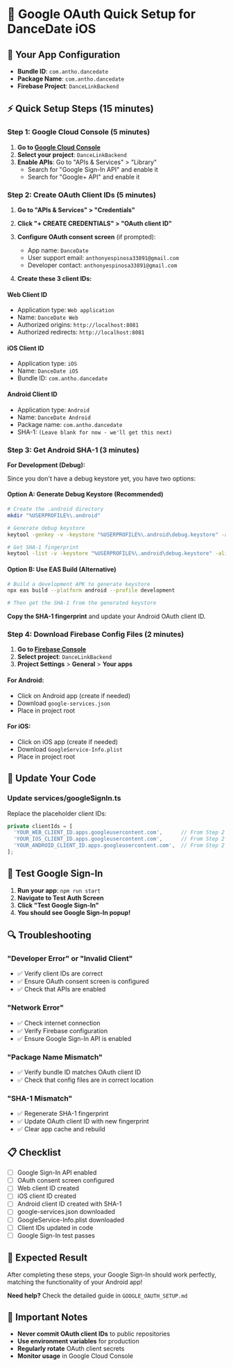 # 🚀 Google OAuth Quick Setup for DanceDate iOS

## 📱 **Your App Configuration**
- **Bundle ID**: `com.antho.dancedate`
- **Package Name**: `com.antho.dancedate`
- **Firebase Project**: `DanceLinkBackend`

## ⚡ **Quick Setup Steps (15 minutes)**

### **Step 1: Google Cloud Console (5 minutes)**

1. **Go to [Google Cloud Console](https://console.cloud.google.com/)**
2. **Select your project**: `DanceLinkBackend`
3. **Enable APIs**: Go to "APIs & Services" > "Library"
   - Search for "Google Sign-In API" and enable it
   - Search for "Google+ API" and enable it

### **Step 2: Create OAuth Client IDs (5 minutes)**

1. **Go to "APIs & Services" > "Credentials"**
2. **Click "+ CREATE CREDENTIALS" > "OAuth client ID"**
3. **Configure OAuth consent screen** (if prompted):
   - App name: `DanceDate`
   - User support email: `anthonyespinosa33891@gmail.com`
   - Developer contact: `anthonyespinosa33891@gmail.com`

4. **Create these 3 client IDs:**

#### **Web Client ID**
- Application type: `Web application`
- Name: `DanceDate Web`
- Authorized origins: `http://localhost:8081`
- Authorized redirects: `http://localhost:8081`

#### **iOS Client ID**
- Application type: `iOS`
- Name: `DanceDate iOS`
- Bundle ID: `com.antho.dancedate`

#### **Android Client ID**
- Application type: `Android`
- Name: `DanceDate Android`
- Package name: `com.antho.dancedate`
- SHA-1: `(Leave blank for now - we'll get this next)`

### **Step 3: Get Android SHA-1 (3 minutes)**

**For Development (Debug):**

Since you don't have a debug keystore yet, you have two options:

#### **Option A: Generate Debug Keystore (Recommended)**
```bash
# Create the .android directory
mkdir "%USERPROFILE%\.android"

# Generate debug keystore
keytool -genkey -v -keystore "%USERPROFILE%\.android\debug.keystore" -alias androiddebugkey -keyalg RSA -keysize 2048 -validity 10000 -storepass android -keypass android -dname "CN=Android Debug,O=Android,C=US"

# Get SHA-1 fingerprint
keytool -list -v -keystore "%USERPROFILE%\.android\debug.keystore" -alias androiddebugkey -storepass android -keypass android
```

#### **Option B: Use EAS Build (Alternative)**
```bash
# Build a development APK to generate keystore
npx eas build --platform android --profile development

# Then get the SHA-1 from the generated keystore
```

**Copy the SHA-1 fingerprint** and update your Android OAuth client ID.

### **Step 4: Download Firebase Config Files (2 minutes)**

1. **Go to [Firebase Console](https://console.firebase.google.com/)**
2. **Select project**: `DanceLinkBackend`
3. **Project Settings** > **General** > **Your apps**

#### **For Android:**
- Click on Android app (create if needed)
- Download `google-services.json`
- Place in project root

#### **For iOS:**
- Click on iOS app (create if needed)
- Download `GoogleService-Info.plist`
- Place in project root

## 🔧 **Update Your Code**

### **Update services/googleSignIn.ts**
Replace the placeholder client IDs:

```typescript
private clientIds = [
  'YOUR_WEB_CLIENT_ID.apps.googleusercontent.com',      // From Step 2
  'YOUR_IOS_CLIENT_ID.apps.googleusercontent.com',      // From Step 2
  'YOUR_ANDROID_CLIENT_ID.apps.googleusercontent.com',  // From Step 2
];
```

## 🧪 **Test Google Sign-In**

1. **Run your app**: `npm run start`
2. **Navigate to Test Auth Screen**
3. **Click "Test Google Sign-In"**
4. **You should see Google Sign-In popup!**

## 🔍 **Troubleshooting**

### **"Developer Error" or "Invalid Client"**
- ✅ Verify client IDs are correct
- ✅ Ensure OAuth consent screen is configured
- ✅ Check that APIs are enabled

### **"Network Error"**
- ✅ Check internet connection
- ✅ Verify Firebase configuration
- ✅ Ensure Google Sign-In API is enabled

### **"Package Name Mismatch"**
- ✅ Verify bundle ID matches OAuth client ID
- ✅ Check that config files are in correct location

### **"SHA-1 Mismatch"**
- ✅ Regenerate SHA-1 fingerprint
- ✅ Update OAuth client ID with new fingerprint
- ✅ Clear app cache and rebuild

## 📋 **Checklist**

- [ ] Google Sign-In API enabled
- [ ] OAuth consent screen configured
- [ ] Web client ID created
- [ ] iOS client ID created
- [ ] Android client ID created with SHA-1
- [ ] google-services.json downloaded
- [ ] GoogleService-Info.plist downloaded
- [ ] Client IDs updated in code
- [ ] Google Sign-In test passes

## 🎯 **Expected Result**

After completing these steps, your Google Sign-In should work perfectly, matching the functionality of your Android app!

**Need help?** Check the detailed guide in `GOOGLE_OAUTH_SETUP.md`

## 🚨 **Important Notes**

- **Never commit OAuth client IDs** to public repositories
- **Use environment variables** for production
- **Regularly rotate** OAuth client secrets
- **Monitor usage** in Google Cloud Console
